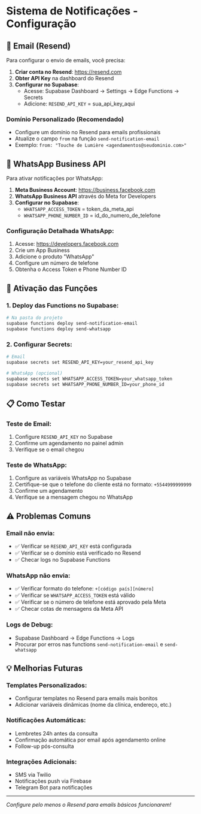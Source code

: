# Sistema de Notificações - Configuração

## 📧 Email (Resend)

Para configurar o envio de emails, você precisa:

1. **Criar conta no Resend**: https://resend.com
2. **Obter API Key** na dashboard do Resend
3. **Configurar no Supabase**:
   - Acesse: Supabase Dashboard → Settings → Edge Functions → Secrets
   - Adicione: `RESEND_API_KEY` = sua_api_key_aqui

### Domínio Personalizado (Recomendado)
- Configure um domínio no Resend para emails profissionais
- Atualize o campo `from` na função `send-notification-email`
- Exemplo: `from: "Touche de Lumière <agendamentos@seudominio.com>"`

## 📱 WhatsApp Business API

Para ativar notificações por WhatsApp:

1. **Meta Business Account**: https://business.facebook.com
2. **WhatsApp Business API** através do Meta for Developers
3. **Configurar no Supabase**:
   - `WHATSAPP_ACCESS_TOKEN` = token_da_meta_api
   - `WHATSAPP_PHONE_NUMBER_ID` = id_do_numero_de_telefone

### Configuração Detalhada WhatsApp:
1. Acesse: https://developers.facebook.com
2. Crie um App Business
3. Adicione o produto "WhatsApp"
4. Configure um número de telefone
5. Obtenha o Access Token e Phone Number ID

## 🚀 Ativação das Funções

### 1. Deploy das Functions no Supabase:
```bash
# Na pasta do projeto
supabase functions deploy send-notification-email
supabase functions deploy send-whatsapp
```

### 2. Configurar Secrets:
```bash
# Email
supabase secrets set RESEND_API_KEY=your_resend_api_key

# WhatsApp (opcional)
supabase secrets set WHATSAPP_ACCESS_TOKEN=your_whatsapp_token
supabase secrets set WHATSAPP_PHONE_NUMBER_ID=your_phone_id
```

## 📋 Como Testar

### Teste de Email:
1. Configure `RESEND_API_KEY` no Supabase
2. Confirme um agendamento no painel admin
3. Verifique se o email chegou

### Teste de WhatsApp:
1. Configure as variáveis WhatsApp no Supabase
2. Certifique-se que o telefone do cliente está no formato: `+5544999999999`
3. Confirme um agendamento
4. Verifique se a mensagem chegou no WhatsApp

## ⚠️ Problemas Comuns

### Email não envia:
- ✅ Verificar se `RESEND_API_KEY` está configurada
- ✅ Verificar se o domínio está verificado no Resend
- ✅ Checar logs no Supabase Functions

### WhatsApp não envia:
- ✅ Verificar formato do telefone: `+[código país][número]`
- ✅ Verificar se `WHATSAPP_ACCESS_TOKEN` está válido
- ✅ Verificar se o número de telefone está aprovado pela Meta
- ✅ Checar cotas de mensagens da Meta API

### Logs de Debug:
- Supabase Dashboard → Edge Functions → Logs
- Procurar por erros nas functions `send-notification-email` e `send-whatsapp`

## 💡 Melhorias Futuras

### Templates Personalizados:
- Configurar templates no Resend para emails mais bonitos
- Adicionar variáveis dinâmicas (nome da clínica, endereço, etc.)

### Notificações Automáticas:
- Lembretes 24h antes da consulta
- Confirmação automática por email após agendamento online
- Follow-up pós-consulta

### Integrações Adicionais:
- SMS via Twilio
- Notificações push via Firebase
- Telegram Bot para notificações

---

*Configure pelo menos o Resend para emails básicos funcionarem!*